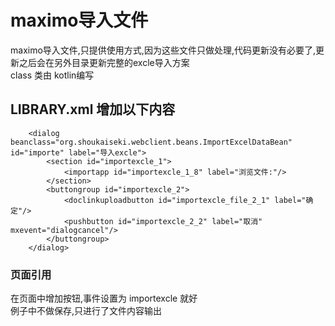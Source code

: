 # maximo导入文件
maximo导入文件,只提供使用方式,因为这些文件只做处理,代码更新没有必要了,更新之后会在另外目录更新完整的excle导入方案
<br>
class 类由 kotlin编写 

## LIBRARY.xml 增加以下内容
```
	<dialog beanclass="org.shoukaiseki.webclient.beans.ImportExcelDataBean" id="importe" label="导入excle">
		<section id="importexcle_1">
			<importapp id="importexcle_1_8" label="浏览文件:"/>
		</section>
		<buttongroup id="importexcle_2">
			<doclinkuploadbutton id="importexcle_file_2_1" label="确定"/>
			<pushbutton id="importexcle_2_2" label="取消" mxevent="dialogcancel"/>
		</buttongroup>
	</dialog>
```
### 页面引用
在页面中增加按钮,事件设置为 importexcle 就好
<br />
例子中不做保存,只进行了文件内容输出

